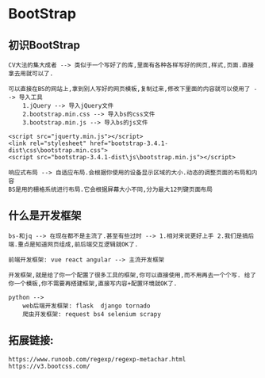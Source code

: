 # BootStrap

## 初识BootStrap
    CV大法的集大成者 --> 类似于一个写好了的库,里面有各种各样写好的网页,样式,页面.直接拿去用就可以了.

    可以直接在BS的网站上,拿到别人写好的网页模板,复制过来,修改下里面的内容就可以使用了 --> 导入工具
        1.jQuery --> 导入jQuery文件
        2.bootstrap.min.css --> 导入bs的css文件
        3.bootstrap.min.js --> 导入bs的js文件

    <script src="jquerty.min.js"></script>
    <link rel="stylesheet" href="bootstrap-3.4.1-dist\css\bootstrap.min.css">
    <script src="bootstrap-3.4.1-dist\js\bootstrap.min.js"></script>

    响应式布局 --> 自适应布局.会根据你使用的设备显示区域的大小.动态的调整页面的布局和内容
    BS是用的栅格系统进行布局.它会根据屏幕大小不同,分为最大12列键页面布局

## 什么是开发框架
    bs-和jq --> 在现在都不是主流了.甚至有些过时 --> 1.相对来说更好上手 2.我们是搞后端.重点是知道网页组成,前后端交互逻辑就OK了.

    前端开发框架: vue react angular --> 主流开发框架

    开发框架,就是给了你一个配置了很多工具的框架,你可以直接使用,而不用再去一个个写. 给了你一个模板,你不需要再搭建框架,直接写内容+配置环境就OK了.

    python --> 
        web后端开发框架: flask  django tornado
        爬虫开发框架: request bs4 selenium scrapy

## 拓展链接:
    https://www.runoob.com/regexp/regexp-metachar.html
    https://v3.bootcss.com/